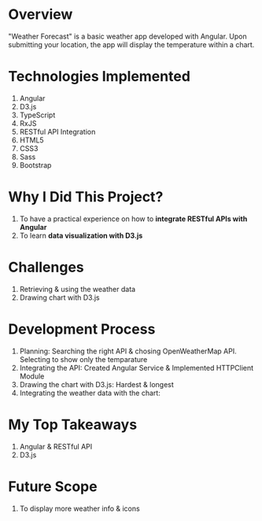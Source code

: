 # Overview

"Weather Forecast" is a basic weather app developed with Angular. Upon submitting your location, the app will display the temperature within a chart.

# Technologies Implemented

1. Angular
2. D3.js
3. TypeScript
4. RxJS
5. RESTful API Integration
6. HTML5
7. CSS3
8. Sass
9. Bootstrap

# Why I Did This Project?

1. To have a practical experience on how to **integrate RESTful APIs with Angular**
2. To learn **data visualization with D3.js**

# Challenges

1. Retrieving & using the weather data
2. Drawing chart with D3.js

# Development Process

1. Planning: Searching the right API & chosing OpenWeatherMap API. Selecting to show only the temparature
2. Integrating the API: Created Angular Service & Implemented HTTPClient Module
3. Drawing the chart with D3.js: Hardest & longest
4. Integrating the weather data with the chart:

# My Top Takeaways

1. Angular & RESTful API
2. D3.js

# Future Scope

1. To display more weather info & icons
